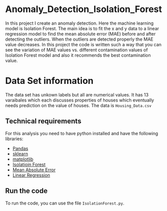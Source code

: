 # Anomaly_Detection_Isolation_Forest

In this project I create an anomaly detection. Here the machine learning model is Isolation Forest. The main idea is to fit the x and y data to a linear regression model
to find the mean absolute error (MAE) before and after detecting the outliers. When the outliers are detected properly the MAE value decreases. In this project the code is written 
such a way that you can see the variation of MAE values vs. different contamination values of Isolation Forest model and also it recommends the best contamination value. 

# Data Set information
The data set has unkown labels but all are numerical values. It has 13 varaibales which each discusses properties of houses which eventually needs prediction on the value of houses. The data is ```Housing_Data.csv```

## Technical requirements
For this analysis you need to have python installed and have the following libraries:
- [Pandas](https://pandas.pydata.org/)
- [sklearn](https://scikit-learn.org/stable/)
- [matplotlib](https://matplotlib.org/)
- [Isolatioin Forest](https://scikit-learn.org/stable/modules/generated/sklearn.ensemble.IsolationForest.html)
- [Mean Absolute Error](https://scikit-learn.org/stable/modules/generated/sklearn.metrics.mean_absolute_error.html)
- [Linear Regression](https://scikit-learn.org/stable/modules/generated/sklearn.linear_model.LinearRegression.html)

## Run the code
To run the code, you can use the file ```IsolationForest.py```.
